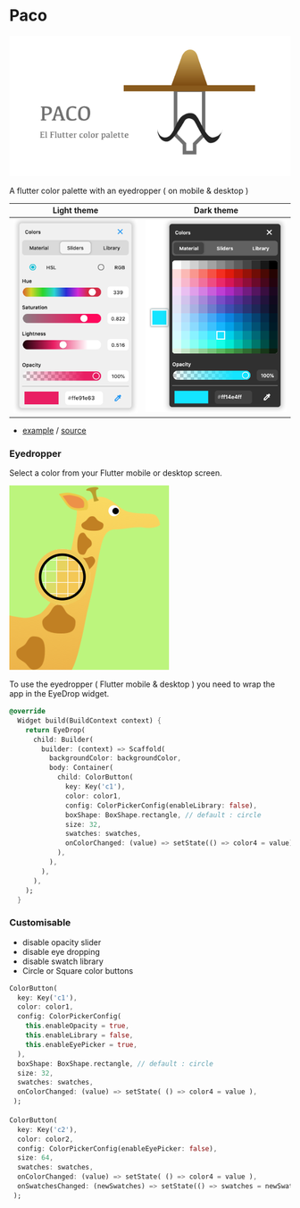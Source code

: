 # Paco

![paco logo](assets/paco_banner.png)

A flutter color palette with an eyedropper ( on mobile & desktop )

| Light theme | Dark theme |
| --- | --- |
| ![paco light](assets/paco_light.png) | ![paco dark](assets/paco_dark.png) |

- [example](https://rxlabz.github.io/paco/#/) / [source](https://github.com/rxlabz/paco/blob/master/paco_example/lib/main.dart)

### Eyedropper

Select a color from your Flutter mobile or desktop screen.

![paco eye dropper](assets/paco_eyedropper.png) 

To use the eyedropper ( Flutter mobile & desktop ) you need to wrap the app in the EyeDrop widget.

```dart
@override
  Widget build(BuildContext context) {
    return EyeDrop(
      child: Builder(
        builder: (context) => Scaffold(
          backgroundColor: backgroundColor,
          body: Container(
            child: ColorButton(
              key: Key('c1'),
              color: color1,
              config: ColorPickerConfig(enableLibrary: false),
              boxShape: BoxShape.rectangle, // default : circle
              size: 32,
              swatches: swatches,
              onColorChanged: (value) => setState(() => color4 = value),
            ),
          ),
        ),
      ),
    );
  }
```

### Customisable

- disable opacity slider
- disable eye dropping 
- disable swatch library
- Circle or Square color buttons

```dart
ColorButton(
  key: Key('c1'),
  color: color1,
  config: ColorPickerConfig(
    this.enableOpacity = true,
    this.enableLibrary = false,
    this.enableEyePicker = true,
  ),
  boxShape: BoxShape.rectangle, // default : circle
  size: 32,
  swatches: swatches,
  onColorChanged: (value) => setState( () => color4 = value ),
 );

ColorButton(
  key: Key('c2'),
  color: color2,
  config: ColorPickerConfig(enableEyePicker: false),
  size: 64,
  swatches: swatches,
  onColorChanged: (value) => setState( () => color4 = value ),
  onSwatchesChanged: (newSwatches) => setState(() => swatches = newSwatches),
 );
```









